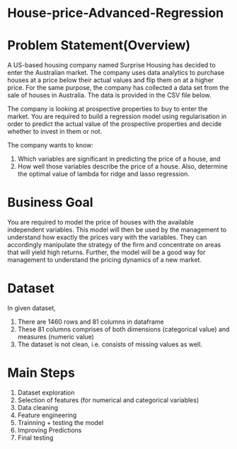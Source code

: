 # House-price-Advanced-Regression

# Problem Statement(Overview)
A US-based housing company named Surprise Housing has decided to enter the Australian market. The company uses data analytics to purchase houses at a price below their actual values and flip them on at a higher price. For the same purpose, the company has collected a data set from the sale of houses in Australia. The data is provided in the CSV file below.

The company is looking at prospective properties to buy to enter the market. You are required to build a regression model using regularisation in order to predict the actual value of the prospective properties and decide whether to invest in them or not.

The company wants to know:
  1. Which variables are significant in predicting the price of a house, and
  2. How well those variables describe the price of a house.
Also, determine the optimal value of lambda for ridge and lasso regression.
  
# Business Goal
You are required to model the price of houses with the available independent variables. This model will then be used by the management to understand how exactly the prices vary with the variables. They can accordingly manipulate the strategy of the firm and concentrate on areas that will yield high returns. Further, the model will be a good way for management to understand the pricing dynamics of a new market.

# Dataset

In given dataset, 
1. There are 1460 rows and 81 columns in dataframe
2. These 81 columns comprises of both dimensions (categorical value) and measures (numeric value)
3. The dataset is not clean, i.e. consists of missing values as well.

# Main Steps

1. Dataset exploration
2. Selection of features (for numerical and categorical variables)
3. Data cleaning
4. Feature engineering
5. Trainning + testing the model
6. Improving Predictions
7. Final testing



